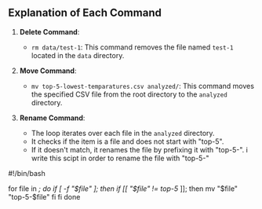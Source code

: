 ## Explanation of Each Command

1. **Delete Command**:
   - `rm data/test-1`: This command removes the file named `test-1` located in the `data` directory.

2. **Move Command**:
   - `mv top-5-lowest-temparatures.csv analyzed/`: This command moves the specified CSV file from the root directory to the `analyzed` directory.

3. **Rename Command**:
   - The loop iterates over each file in the `analyzed` directory.
   - It checks if the item is a file and does not start with "top-5".
   - If it doesn't match, it renames the file by prefixing it with "top-5-".
i write this scipt in order to rename the file with "top-5-"
     
#!/bin/bash

for file in *; do
    if [ -f "$file" ]; then
        if [[ "$file" != top-5* ]]; then
            mv "$file" "top-5-$file"
        fi
    fi
done

